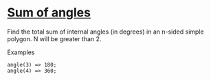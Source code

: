 # [Sum of angles](https://www.codewars.com/kata/5a03b3f6a1c9040084001765) #

Find the total sum of internal angles (in degrees) in an n-sided simple polygon. N will be greater than 2.

Examples

    angle(3) => 180;
    angle(4) => 360;

